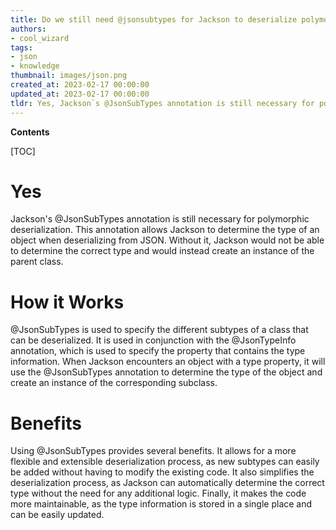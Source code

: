 ```yaml
---
title: Do we still need @jsonsubtypes for Jackson to deserialize polymorphic objects?
authors:
- cool_wizard
tags:
- json
- knowledge
thumbnail: images/json.png
created_at: 2023-02-17 00:00:00
updated_at: 2023-02-17 00:00:00
tldr: Yes, Jackson`s @JsonSubTypes annotation is still necessary for polymorphic deserialization.
---
```


**Contents**

[TOC]

# Yes

Jackson's @JsonSubTypes annotation is still necessary for polymorphic deserialization. This annotation allows Jackson to determine the type of an object when deserializing from JSON. Without it, Jackson would not be able to determine the correct type and would instead create an instance of the parent class.

# How it Works

@JsonSubTypes is used to specify the different subtypes of a class that can be deserialized. It is used in conjunction with the @JsonTypeInfo annotation, which is used to specify the property that contains the type information. When Jackson encounters an object with a type property, it will use the @JsonSubTypes annotation to determine the type of the object and create an instance of the corresponding subclass.

# Benefits

Using @JsonSubTypes provides several benefits. It allows for a more flexible and extensible deserialization process, as new subtypes can easily be added without having to modify the existing code. It also simplifies the deserialization process, as Jackson can automatically determine the correct type without the need for any additional logic. Finally, it makes the code more maintainable, as the type information is stored in a single place and can be easily updated.
